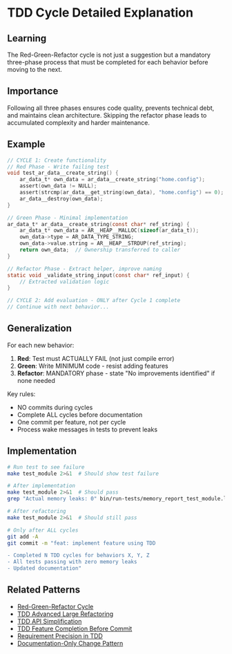 # TDD Cycle Detailed Explanation

## Learning

The Red-Green-Refactor cycle is not just a suggestion but a mandatory three-phase process that must be completed for each behavior before moving to the next.

## Importance

Following all three phases ensures code quality, prevents technical debt, and maintains clean architecture. Skipping the refactor phase leads to accumulated complexity and harder maintenance.

## Example

```c
// CYCLE 1: Create functionality
// Red Phase - Write failing test
void test_ar_data__create_string() {
    ar_data_t* own_data = ar_data__create_string("home.config");
    assert(own_data != NULL);
    assert(strcmp(ar_data__get_string(own_data), "home.config") == 0);
    ar_data__destroy(own_data);
}

// Green Phase - Minimal implementation
ar_data_t* ar_data__create_string(const char* ref_string) {
    ar_data_t* own_data = AR__HEAP__MALLOC(sizeof(ar_data_t));
    own_data->type = AR_DATA_TYPE_STRING;
    own_data->value.string = AR__HEAP__STRDUP(ref_string);
    return own_data;  // Ownership transferred to caller
}

// Refactor Phase - Extract helper, improve naming
static void _validate_string_input(const char* ref_input) {
    // Extracted validation logic
}

// CYCLE 2: Add evaluation - ONLY after Cycle 1 complete
// Continue with next behavior...
```

## Generalization

For each new behavior:
1. **Red**: Test must ACTUALLY FAIL (not just compile error)
2. **Green**: Write MINIMUM code - resist adding features
3. **Refactor**: MANDATORY phase - state "No improvements identified" if none needed

Key rules:
- NO commits during cycles
- Complete ALL cycles before documentation
- One commit per feature, not per cycle
- Process wake messages in tests to prevent leaks

## Implementation

```bash
# Run test to see failure
make test_module 2>&1  # Should show test failure

# After implementation
make test_module 2>&1  # Should pass
grep "Actual memory leaks: 0" bin/run-tests/memory_report_test_module.log

# After refactoring  
make test_module 2>&1  # Should still pass

# Only after ALL cycles
git add -A
git commit -m "feat: implement feature using TDD

- Completed N TDD cycles for behaviors X, Y, Z
- All tests passing with zero memory leaks
- Updated documentation"
```

## Related Patterns
- [Red-Green-Refactor Cycle](red-green-refactor-cycle.md)
- [TDD Advanced Large Refactoring](tdd-advanced-large-refactoring.md)
- [TDD API Simplification](tdd-api-simplification.md)
- [TDD Feature Completion Before Commit](tdd-feature-completion-before-commit.md)
- [Requirement Precision in TDD](requirement-precision-in-tdd.md)
- [Documentation-Only Change Pattern](documentation-only-change-pattern.md)